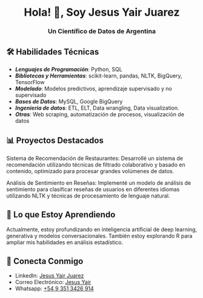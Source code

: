 <h1 align="center">Hola! 👋, Soy Jesus Yair Juarez</h1>
<h3 align="center">Un Científico de Datos de Argentina</h3>


## 🛠️ Habilidades Técnicas
- **_Lenguajes de Programación_**: Python, SQL
- **_Bibliotecas y Herramientas_**: scikit-learn, pandas, NLTK, BigQuery, TensorFlow
- **_Modelado_**: Modelos predictivos, aprendizaje supervisado y no supervisado
- **_Bases de Datos_**: MySQL, Google BigQuery
- **_Ingenieria de datos_**: ETL, ELT, Data wrangling, Data visualization.
- **_Otras_**: Web scraping, automatización de procesos, visualización de datos
## 📊 Proyectos Destacados
Sistema de Recomendación de Restaurantes: Desarrollé un sistema de recomendación utilizando técnicas de filtrado colaborativo y basado en contenido, optimizado para procesar grandes volúmenes de datos.

Análisis de Sentimiento en Reseñas: Implementé un modelo de análisis de sentimiento para clasificar reseñas de usuarios en diferentes idiomas utilizando NLTK y técnicas de procesamiento de lenguaje natural.

## 🚀 Lo que Estoy Aprendiendo
Actualmente, estoy profundizando en inteligencia artificial de deep learning, generativa y modelos conversacionales. También estoy explorando R para ampliar mis habilidades en análisis estadístico.

## 💬 Conecta Conmigo
- LinkedIn: [Jesus Yair Juarez](https://www.linkedin.com/in/yair-juarez/)
- Correo Electrónico: [Jesus Yair](mailto:juarezjesusyair@gmail.com)
- Whatsapp: [+54 9 351 3426 914](https://wa.me/5493513426914)

